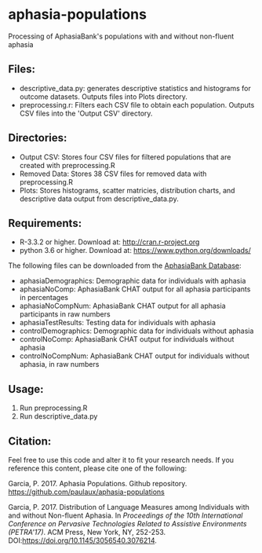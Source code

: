 # aphasia-populations
Processing of AphasiaBank's populations with and without non-fluent aphasia

## Files:
* descriptive_data.py: generates descriptive statistics and histograms for outcome datasets. Outputs 	files into Plots directory.
* preprocessing.r: Filters each CSV file to obtain each population. Outputs CSV files into the 'Output CSV' directory.

## Directories:
* Output CSV: Stores four CSV files for filtered populations that are created with preprocessing.R
* Removed Data: Stores 38 CSV files for removed data with preprocessing.R
* Plots: Stores histograms, scatter matricies, distribution charts, and descriptive data output from descriptive_data.py.

## Requirements:
* R-3.3.2 or higher. Download at: http://cran.r-project.org
* python 3.6 or higher. Download at: https://www.python.org/downloads/

The following files can be downloaded from the [AphasiaBank Database](http://aphasia.talkbank.org): 
* aphasiaDemographics: Demographic data for individuals with aphasia
* aphasiaNoComp: AphasiaBank CHAT output for all aphasia participants in percentages
* aphasiaNoCompNum: AphasiaBank CHAT output for all aphasia participants in raw numbers
* aphasiaTestResults: Testing data for individuals with aphasia
* controlDemographics: Demographic data for individuals without aphasia
* controlNoComp: AphasiaBank CHAT output for individuals without aphasia
* controlNoCompNum: AphasiaBank CHAT output for individuals without aphasia, in raw numbers

## Usage:
1. Run preprocessing.R
2. Run descriptive_data.py

## Citation:

Feel free to use this code and alter it to fit your research needs. If you reference this content, please cite one of the following:

Garcia, P. 2017. Aphasia Populations. Github repository. https://github.com/paulaux/aphasia-populations

Garcia, P. 2017. Distribution of Language Measures among Individuals with and without Non-fluent Aphasia. In *Proceedings of the 10th International Conference on Pervasive Technologies Related to Assistive Environments (PETRA'17)*. ACM Press, New York, NY, 252-253. DOI:https://doi.org/10.1145/3056540.3076214.